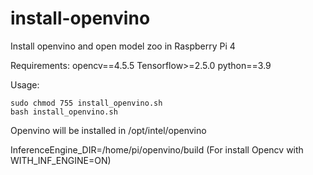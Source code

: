 # install-openvino

Install openvino and open model zoo in Raspberry Pi 4

Requirements: opencv==4.5.5 Tensorflow>=2.5.0 python==3.9

Usage:

```shell
sudo chmod 755 install_openvino.sh
bash install_openvino.sh
```

Openvino will be installed in /opt/intel/openvino

InferenceEngine_DIR=/home/pi/openvino/build    (For install Opencv with WITH_INF_ENGINE=ON) 
